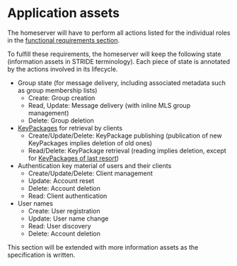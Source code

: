 # Application assets

The homeserver will have to perform all actions listed for the individual roles in the [functional requirements section](../../functional_requirements.md).

To fulfill these requirements, the homeserver will keep the following state (information assets in STRIDE terminology). Each piece of state is annotated by the actions involved in its lifecycle.

* Group state (for message delivery, including associated metadata such as group membership lists)
    * Create: Group creation
    * Read, Update: Message delivery (with inline MLS group management)
    * Delete: Group deletion
* [KeyPackages](https://www.ietf.org/archive/id/draft-ietf-mls-protocol-16.html#name-key-packages) for retrieval by clients
    * Create/Update/Delete: KeyPackage publishing (publication of new KeyPackages implies deletion of old ones)
    * Read/Delete: KeyPackage retrieval (reading implies deletion, except for [KeyPackages of last resort](https://www.ietf.org/archive/id/draft-ietf-mls-protocol-16.html#name-keypackage-reuse))
* Authentication key material of users and their clients
    * Create/Update/Delete: Client management
    * Update: Account reset
    * Delete: Account deletion
    * Read: Client authentication
* User names
    * Create: User registration
    * Update: User name change
    * Read: User discovery
    * Delete: Account deletion

This section will be extended with more information assets as the specification is written.